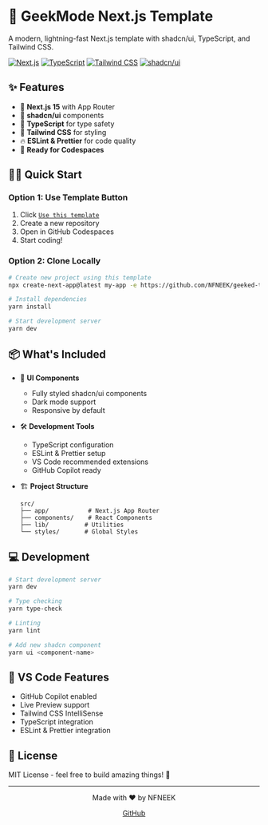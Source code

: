 # 🚀 GeekMode Next.js Template

A modern, lightning-fast Next.js template with shadcn/ui, TypeScript, and Tailwind CSS.

[![Next.js](https://img.shields.io/badge/Next.js-15.0-black?logo=next.js)](https://nextjs.org/)
[![TypeScript](https://img.shields.io/badge/TypeScript-5.0-blue?logo=typescript)](https://www.typescriptlang.org/)
[![Tailwind CSS](https://img.shields.io/badge/Tailwind-3.0-38bdf8?logo=tailwind-css)](https://tailwindcss.com/)
[![shadcn/ui](https://img.shields.io/badge/shadcn/ui-Latest-black)](https://ui.shadcn.com/)

## ✨ Features

- 📱 **Next.js 15** with App Router
- 🎨 **shadcn/ui** components
- 💎 **TypeScript** for type safety
- 🎯 **Tailwind CSS** for styling
- 🔥 **ESLint & Prettier** for code quality
- 🚄 **Ready for Codespaces**

## 🏃‍♂️ Quick Start

### Option 1: Use Template Button

1. Click [`Use this template`](https://github.com/NFNEEK/geeked-template/generate)
2. Create a new repository
3. Open in GitHub Codespaces
4. Start coding!

### Option 2: Clone Locally

```bash
# Create new project using this template
npx create-next-app@latest my-app -e https://github.com/NFNEEK/geeked-template

# Install dependencies
yarn install

# Start development server
yarn dev
```

## 📦 What's Included

- 🎨 **UI Components**

  - Fully styled shadcn/ui components
  - Dark mode support
  - Responsive by default

- 🛠 **Development Tools**

  - TypeScript configuration
  - ESLint & Prettier setup
  - VS Code recommended extensions
  - GitHub Copilot ready

- 🏗 **Project Structure**
  ```
  src/
  ├── app/           # Next.js App Router
  ├── components/    # React Components
  ├── lib/          # Utilities
  └── styles/       # Global Styles
  ```

## 💻 Development

```bash
# Start development server
yarn dev

# Type checking
yarn type-check

# Linting
yarn lint

# Add new shadcn component
yarn ui <component-name>
```

## 🔧 VS Code Features

- GitHub Copilot enabled
- Live Preview support
- Tailwind CSS IntelliSense
- TypeScript integration
- ESLint & Prettier integration

## 📝 License

MIT License - feel free to build amazing things! 🚀

---

<div align="center">
  <p>Made with ❤️ by NFNEEK</p>
  <p>
    <a href="https://github.com/NFNEEK">GitHub</a>
  </p>
</div>

